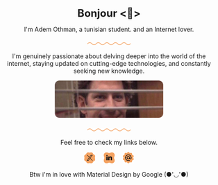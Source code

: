 <p align="center">
<font size="5"><b>Bonjour <🥖></b></font>
</p>
<p align="center">
I'm Adem Othman, a tunisian student. and an Internet lover.
</p>
<p align="center">
  <img src="./divider.png" alt="drawing" width="100"></p>
<p align="center">
I'm genuinely passionate about delving deeper into the world of the internet, staying updated on cutting-edge technologies, and constantly seeking new knowledge.</p>
<p align="center">
  <img src="./smiling_in_pain.png" alt="drawing" width="250"></p>
<p align="center">
  <img src="./divider.png" alt="drawing" width="100"></p>
<p align="center">
Feel free to check my links below.</p>
<a>
<p align="center">
<img src="./x.png" width="25">
</a>
&nbsp;
&nbsp;
<img src="./linkedin.png" width="25">
</a>
&nbsp;
&nbsp;
<img src="./email.png" width="25">
</a>
</p>
<p align="center"
>Btw i'm in love with Material Design by Google (●'◡'●)</p>
